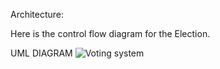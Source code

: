 
Architecture: 

Here is the control flow diagram for the Election.

UML DIAGRAM
![Voting system](https://user-images.githubusercontent.com/80808104/115010649-477f3200-9ecb-11eb-8adf-4b6ab6f2d837.png)
